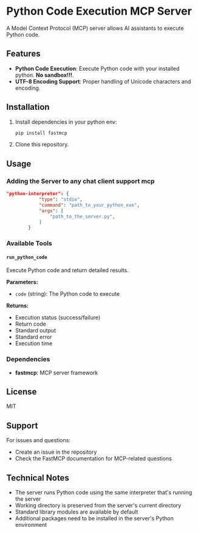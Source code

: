 # Python Code Execution MCP Server

A Model Context Protocol (MCP) server allows AI assistants to execute Python code.

## Features

- **Python Code Execution**: Execute Python code with your installed python. **No sandbox!!!**. 
- **UTF-8 Encoding Support**: Proper handling of Unicode characters and encoding.

## Installation
1. Install dependencies in your python env:
   ```bash
   pip install fastmcp
   ```

2. Clone this repository.


## Usage

### Adding the Server to any chat client support mcp

```json
"python-interpreter": {
			"type": "stdio",
			"command": "path_to_your_python_exe",
			"args": [
				"path_to_the_server.py",
			]
		}
```

### Available Tools

#### `run_python_code`

Execute Python code and return detailed results.

**Parameters:**
- `code` (string): The Python code to execute

**Returns:**
- Execution status (success/failure)
- Return code
- Standard output
- Standard error
- Execution time

### Dependencies

- **fastmcp**: MCP server framework


## License

MIT

## Support

For issues and questions:
- Create an issue in the repository
- Check the FastMCP documentation for MCP-related questions

## Technical Notes

- The server runs Python code using the same interpreter that's running the server
- Working directory is preserved from the server's current directory
- Standard library modules are available by default
- Additional packages need to be installed in the server's Python environment